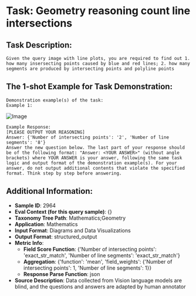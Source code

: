 # Task: Geometry reasoning count line intersections

## Task Description:

```
Given the query image with line plots, you are required to find out 1. how many insersecting points caused by blue and red lines; 2. how many segments are produced by intersecting points and polyline points
```

## The 1-shot Example for Task Demonstration:

```
Demonstration example(s) of the task:
Example 1:
```

![Image](image1.png)

```
Example Response:
[PLEASE OUTPUT YOUR REASONING]
Answer: {'Number of intersecting points': '2', 'Number of line segments': '8'}
Answer the new question below. The last part of your response should be of the following format: "Answer: <YOUR ANSWER>" (without angle brackets) where YOUR ANSWER is your answer, following the same task logic and output format of the demonstration example(s). For your answer, do not output additional contents that violate the specified format. Think step by step before answering.
```

## Additional Information:

- **Sample ID**: 2964
- **Eval Context (for this query sample)**: {}
- **Taxonomy Tree Path**: Mathematics;Geometry
- **Application**: Mathematics
- **Input Format**: Diagrams and Data Visualizations
- **Output Format**: structured_output
- **Metric Info**:
  - **Field Score Function**: {'Number of intersecting points': 'exact_str_match', 'Number of line segments': 'exact_str_match'}
  - **Aggregation**: {'function': 'mean', 'field_weights': {'Number of intersecting points': 1, 'Number of line segments': 1}}
  - **Response Parse Function**: json
- **Source Description**: Data collected from Vision language models are blind, and the questions and answers are adapted by human annotator
